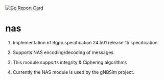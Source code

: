 <!--
Copyright 2021-present Open Networking Foundation
SPDX-License-Identifier: Apache-2.0

-->
[![Go Report Card](https://goreportcard.com/badge/github.com/omec-project/nas)](https://goreportcard.com/report/github.com/omec-project/nas)

# nas

1. Implementation of 3gpp specification 24.501 release 15 specification.

2. Supports NAS encoding/decoding of messages.

3. This module supports integrity & Ciphering algorithms

4. Currently the NAS module is used by the gNBSim project.
